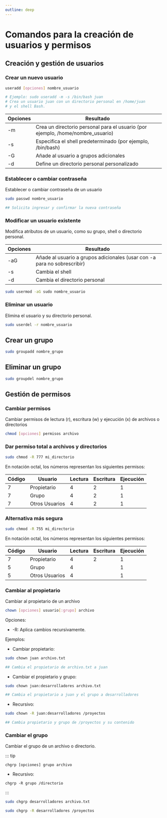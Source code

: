 ```yaml
---
outline: deep
---
```


# Comandos para la creación de usuarios y permisos


## Creación y gestión de usuarios

### Crear un nuevo usuario

```bash
useradd [opciones] nombre_usuario

# Ejemplo: sudo useradd -m -s /bin/bash juan
# Crea un usuario juan con un directorio personal en /home/juan 
# y el shell Bash.
```

|Opciones|Resultado|
|--------|---------|
|-m      |Crea un directorio personal para el usuario (por ejemplo, /home/nombre_usuario)|
|-s      |Especifica el shell predeterminado (por ejemplo, /bin/bash)|
|-G      |Añade al usuario a grupos adicionales|
|-d      |Define un directorio personal personalizado|


### Establecer o cambiar contraseña

Establecer o cambiar contraseña de un usuario

```bash
sudo passwd nombre_usuario

## Solicita ingresar y confirmar la nueva contraseña
```

### Modificar un usuario existente

Modifica atributos de un usuario, como su grupo, shell o directorio personal.

|Opciones|Resultado|
|--------|---------|
|-aG     |Añade al usuario a grupos adicionales (usar con -a para no sobrescribir)|
|-s      |Cambia el shell|
|-d      |Cambia el directorio personal|

```bash
sudo usermod -aG sudo nombre_usuario
```

### Eliminar un usuario

Elimina el usuario y su directorio personal.

```bash
sudo userdel -r nombre_usuario
```

## Crear un grupo

```bash
sudo groupadd nombre_grupo
```

## Eliminar un grupo

```bash
sudo groupdel nombre_grupo
```


## Gestión de permisos

### Cambiar permisos

Cambiar permisos de lectura (r), escritura (w) y ejecución (x) de archivos o directorios

```bash
chmod [opciones] permisos archivo
```

### Dar permiso total a archivos y directorios

```bash
sudo chmod -R 777 mi_directorio
```

En notación octal, los números representan los siguientes permisos:

| Código| Usuario         | Lectura   | Escritura | Ejecución |
|-------|-----------------|-----------|-----------|-----------|
| 7     | Propietario     |   4       |   2       |   1       |
| 7     | Grupo           |   4       |   2       |   1       |
| 7     | Otros Usuarios  |   4       |   2       |   1       |



### Alternativa más segura

```bash
sudo chmod -R 755 mi_directorio
```


En notación octal, los números representan los siguientes permisos:

| Código| Usuario         | Lectura   | Escritura | Ejecución |
|-------|-----------------|-----------|-----------|-----------|
| 7     | Propietario     |   4       |   2       |   1       |
| 5     | Grupo           |   4       |           |   1       |
| 5     | Otros Usuarios  |   4       |           |   1       |


### Cambiar al propietario

Cambiar al propietario de un archivo

```bash
chown [opciones] usuario[:grupo] archivo
```

Opciones:
* -R: Aplica cambios recursivamente.

Ejemplos:

* Cambiar propietario:

```bash
sudo chown juan archivo.txt

## Cambia el propietario de archivo.txt a juan
```

* Cambiar el propietario y grupo:

```bash
sudo chown juan:desarrolladores archivo.txt

## Cambia el propietario a juan y el grupo a desarrolladores
```

* Recursivo:

```bash
sudo chown -R juan:desarrolladores /proyectos

## Cambia propietario y grupo de /proyectos y su contenido
```

### Cambiar el grupo

Cambiar el grupo de un archivo o directorio.

::: tip
```
chgrp [opciones] grupo archivo
```

* Recursivo:
```
chgrp -R grupo /directorio
```
:::

```bash
sudo chgrp desarrolladores archivo.txt
```

```bash
sudo chgrp -R desarrolladores /proyectos
```
